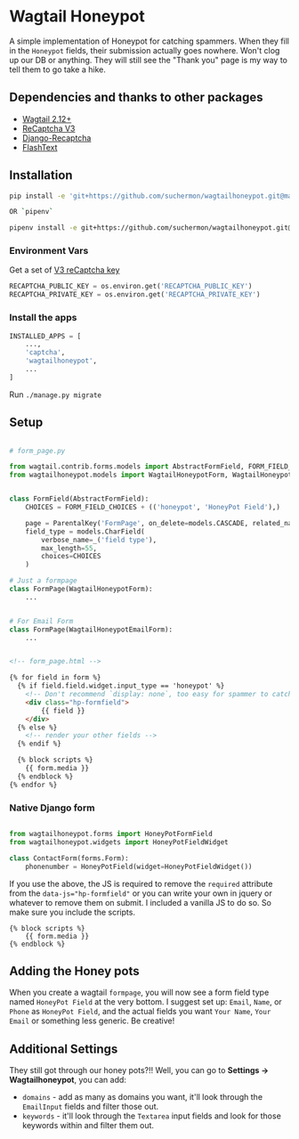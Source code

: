 # Wagtail Honeypot

A simple implementation of Honeypot for catching spammers. When they fill in the `Honeypot` fields, their submission actually goes nowhere. Won't clog up our DB or anything. They will still see the "Thank you" page is my way to tell them to go take a hike.

## Dependencies and thanks to other packages

* [Wagtail 2.12+](https://wagtail.io/)
* [ReCaptcha V3](https://www.google.com/recaptcha/admin/create)
* [Django-Recaptcha](https://github.com/praekelt/django-recaptcha)
* [FlashText](https://flashtext.readthedocs.io/)

## Installation

```bash
pip install -e 'git+https://github.com/suchermon/wagtailhoneypot.git@master#egg=wagtailhoneypot'

OR `pipenv`

pipenv install -e git+https://github.com/suchermon/wagtailhoneypot.git@master#egg=wagtailhoneypot
```

### Environment Vars

Get a set of [V3 reCaptcha key](https://www.google.com/recaptcha/admin/create)

```python
RECAPTCHA_PUBLIC_KEY = os.environ.get('RECAPTCHA_PUBLIC_KEY')
RECAPTCHA_PRIVATE_KEY = os.environ.get('RECAPTCHA_PRIVATE_KEY')
```

### Install the apps

```python
INSTALLED_APPS = [
    ...,
    'captcha',
    'wagtailhoneypot',
    ...
]
```

Run `./manage.py migrate`

## Setup

```python

# form_page.py

from wagtail.contrib.forms.models import AbstractFormField, FORM_FIELD_CHOICES
from wagtailhoneypot.models import WagtailHoneypotForm, WagtailHoneypotEmailForm


class FormField(AbstractFormField):
    CHOICES = FORM_FIELD_CHOICES + (('honeypot', 'HoneyPot Field'),)

    page = ParentalKey('FormPage', on_delete=models.CASCADE, related_name='form_fields')
    field_type = models.CharField(
        verbose_name=_('field type'),
        max_length=55,
        choices=CHOICES
    )

# Just a formpage
class FormPage(WagtailHoneypotForm):
    ...


# For Email Form
class FormPage(WagtailHoneypotEmailForm):
    ...
```

```html

<!-- form_page.html -->

{% for field in form %}
  {% if field.field.widget.input_type == 'honeypot' %}
    <!-- Don't recommend `display: none`, too easy for spammer to catch that. See hp_form.css for example -->
    <div class="hp-formfield">
        {{ field }}
    </div>
  {% else %}
    <!-- render your other fields -->
  {% endif %}

  {% block scripts %}
    {{ form.media }}
  {% endblock %}
{% endfor %}
```


### Native Django form

```python

from wagtailhoneypot.forms import HoneyPotFormField
from wagtailhoneypot.widgets import HoneyPotFieldWidget

class ContactForm(forms.Form):
    phonenumber = HoneyPotField(widget=HoneyPotFieldWidget())

```

If you use the above, the JS is required to remove the `required` attribute from the `data-js="hp-formfield"` or you can write your own in jquery or whatever to remove them on submit. I included a vanilla JS to do so. So make sure you include the scripts.


```
{% block scripts %}
    {{ form.media }}
{% endblock %}
```

## Adding the Honey pots

When you create a wagtail `formpage`, you will now see a form field type named `HoneyPot Field` at the very bottom. I suggest set up: `Email`, `Name`, or `Phone` as `HoneyPot Field`, and the actual fields you want `Your Name`, `Your Email` or something less generic. Be creative!

## Additional Settings

They still got through our honey pots?!! Well, you can go to **Settings -> Wagtailhoneypot**, you can add:

* `domains` - add as many as domains you want, it'll look through the `EmailInput` fields and filter those out.
* `keywords` - it'll look through the `Textarea` input fields and look for those keywords within and filter them out.

